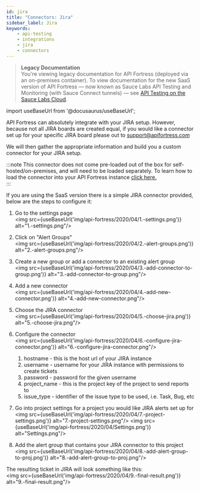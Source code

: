 ```yaml
---
id: jira
title: "Connectors: Jira"
sidebar_label: Jira
keywords:
    - api-testing
    - integrations
    - jira
    - connectors
---
```


<head>
  <meta name="robots" content="noindex" />
</head>

>**Legacy Documentation**<br/>You're viewing legacy documentation for API Fortress (deployed via an on-premises container). To view documentation for the new SaaS version of API Fortress &#8212; now known as Sauce Labs API Testing and Monitoring (with Sauce Connect tunnels) &#8212; see [API Testing on the Sauce Labs Cloud](/api-testing/).

import useBaseUrl from '@docusaurus/useBaseUrl';

API Fortress can absolutely integrate with your JIRA setup. However, because not all JIRA boards are created equal, if you would like a connector set up for your specific JIRA board please out to [support@apifortress.com](mailto:support@apifortress.com)

We will then gather the appropriate information and build you a custom connector for your JIRA setup.  

:::note
This connector does not come pre-loaded out of the box for self-hosted/on-premises, and will need to be loaded separately. To learn how to load the connector into your API Fortress instance [click here.](/api-testing/on-prem/integrations/add-new-connector)  
:::

If you are using the SaaS version there is a simple JIRA connector provided, below are the steps to configure it:

1. Go to the settings page  
    <img src={useBaseUrl('img/api-fortress/2020/04/1.-settings.png')} alt="1.-settings.png"/>
2. Click on "Alert Groups"  
    <img src={useBaseUrl('img/api-fortress/2020/04/2.-alert-groups.png')} alt="2.-alert-groups.png"/>
3. Create a new group or add a connector to an existing alert group  
    <img src={useBaseUrl('img/api-fortress/2020/04/3.-add-connector-to-group.png')} alt="3.-add-connector-to-group.png"/>
4. Add a new connector  
    <img src={useBaseUrl('img/api-fortress/2020/04/4.-add-new-connector.png')} alt="4.-add-new-connector.png"/>
5. Choose the JIRA connector  
    <img src={useBaseUrl('img/api-fortress/2020/04/5.-choose-jira.png')} alt="5.-choose-jira.png"/>
6. Configure the connector  
    <img src={useBaseUrl('img/api-fortress/2020/04/6.-configure-jira-connector.png')} alt="6.-configure-jira-connector.png"/>

    1. hostname - this is the host url of your JIRA instance  
    2. username - username for your JIRA instance with permissions to create tickets  
    3. password - password for the given username  
    4. project_name - this is the project key of the project to send reports to  
    5. issue_type - identifier of the issue type to be used, i.e. Task, Bug, etc  


7. Go into project settings for a project you would like JIRA alerts set up for  
    <img src={useBaseUrl('img/api-fortress/2020/04/7.-project-settings.png')} alt="7.-project-settings.png"/>
    <img src={useBaseUrl('img/api-fortress/2020/04/Settings.png')} alt="Settings.png"/>

8. Add the alert group that contains your JIRA connector to this project  
    <img src={useBaseUrl('img/api-fortress/2020/04/8.-add-alert-group-to-proj.png')} alt="8.-add-alert-group-to-proj.png"/>

The resulting ticket in JIRA will look something like this:  
<img src={useBaseUrl('img/api-fortress/2020/04/9.-final-result.png')} alt="9.-final-result.png"/>

